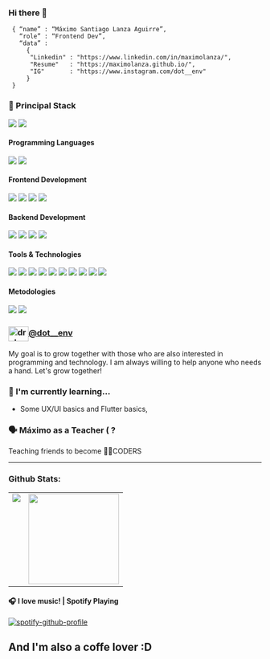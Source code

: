 ### Hi there 👋
```shell
 { “name” : “Máximo Santiago Lanza Aguirre”,
   “role” : “Frontend Dev”,
   “data” : 
     { 
      "Linkedin" : "https://www.linkedin.com/in/maximolanza/", 
      "Resume"   : "https://maximolanza.github.io/",
      "IG"       : "https://www.instagram.com/dot__env"
     }
 }
```
<h3>
  🚀 Principal Stack
</h3> 
<p>
  <img src="https://img.shields.io/badge/React-20232A?style=for-the-badge&logo=react&logoColor=61DAFB">
  <img src="https://img.shields.io/badge/Java-339933?style=for-the-badge&logo=java&logoColor=white">
</p>
<h4>Programming Languages</h4>
<p>
  <img src="https://img.shields.io/badge/JavaScript-F7DF1E?style=for-the-badge&logo=javascript&logoColor=black">
  <img src="https://img.shields.io/badge/Java-339933?style=for-the-badge&logo=java&logoColor=white">
</p>
<h4>Frontend Development</h4>
<p>
  <img src="https://img.shields.io/badge/HTML5-E34F26?style=for-the-badge&logo=html5&logoColor=white">
  <img src="https://img.shields.io/badge/CSS3-1572B6?style=for-the-badge&logo=css3&logoColor=white">
  <img src="https://img.shields.io/badge/React-20232A?style=for-the-badge&logo=react&logoColor=61DAFB">
  <img src="https://img.shields.io/badge/Angular-DD0031?style=for-the-badge&logo=angular&logoColor=white">
</p>
<h4>Backend Development</h4>
<p>
  <img src="https://img.shields.io/badge/Java-339933?style=for-the-badge&logo=java&logoColor=white">
  <img src="https://img.shields.io/badge/Express.js-000000?style=for-the-badge&logo=express&logoColor=white">
 <img src="https://img.shields.io/badge/SQLServer-005C84?style=for-the-badge&logo=microsoft-sql-server&logoColor=white">
  <img src="https://img.shields.io/badge/MySQL-005C84?style=for-the-badge&logo=mysql&logoColor=white">
</p>
<h4>Tools & Technologies</h4>
<p>
  <img src="https://img.shields.io/badge/Git-F05032?style=for-the-badge&logo=git&logoColor=white">
  <img src="https://img.shields.io/badge/GitHub-100000?style=for-the-badge&logo=github&logoColor=white">
  <img src="https://img.shields.io/badge/Linux-FCC624?style=for-the-badge&logo=linux&logoColor=black">
  <img src="https://img.shields.io/badge/Notion-000000?style=for-the-badge&logo=notion&logoColor=white">
  <img src="https://img.shields.io/badge/Postman-FF6C37?style=for-the-badge&logo=Postman&logoColor=white">
  <img src="https://img.shields.io/badge/Heroku-430098?style=for-the-badge&logo=heroku&logoColor=white">
  <img src="https://img.shields.io/badge/Vercel-000000?style=for-the-badge&logo=vercel&logoColor=white">
  <img src="https://img.shields.io/badge/Netlify-044861?style=for-the-badge&logo=netlify&logoColor=white">
  <img src="https://img.shields.io/badge/Firebase-FCC624?style=for-the-badge&logo=firebase&logoColor=white">
  <img src="https://img.shields.io/badge/Kanbanize-FFFFFF?style=for-the-badge&logo=kanbanize&logoColor=white">
 
</p>

<h4>Metodologies</h4>
<p>
 <img src="https://img.shields.io/badge/Scrum-FCC624?style=for-the-badge&logo=scrum&logoColor=white">
 <img src="https://img.shields.io/badge/Kanban-430098?style=for-the-badge&logo=kanban&logoColor=white">
</p>

### <a href="https://www.instagram.com/drake.hawke" target="blank"><img align="center" src="https://raw.githubusercontent.com/rahuldkjain/github-profile-readme-generator/master/src/images/icons/Social/instagram.svg" alt="drakehawke" height="30" width="40" /></a><a href="https://www.instagram.com/dot__env" target="_blank">@dot__env</a>
My goal is to grow together with those who are also interested in programming and technology.
I am always willing to help anyone who needs a hand. Let's grow together! <a href="https://www.instagram.com/drake.hawke" target="_blank"></a>

### 🌱 I'm currently learning... 

- Some UX/UI basics and Flutter basics, 



### 🗣 Máximo as a Teacher ( ?
Teaching friends to become 👩‍💻CODERS

---

### Github Stats:

<table>
  <tr>
    <td valign="top"><img src="https://github-readme-stats.vercel.app/api/top-langs/?username=maximolanza&theme=radical&card_width=450em)](https://github.com/maximolanza/maximolanza/github-readme-stats"/></td>
    <td valign="top"><img height="180em" src="https://github-readme-stats.vercel.app/api?username=maximolanza&show_icons=true&hide_border=true&&count_private=true&include_all_commits=true&theme=radical&hide_stars=false" /></td>
  </tr>
</table>


#### 🎧 I love music! | Spotify Playing
[![spotify-github-profile](https://spotify-github-profile.vercel.app/api/view?uid=12132230898&cover_image=false&theme=default&bar_color=a366ff&bar_color_cover=false)](https://github.com/kittinan/spotify-github-profile)

## And I'm also a coffe lover :D

